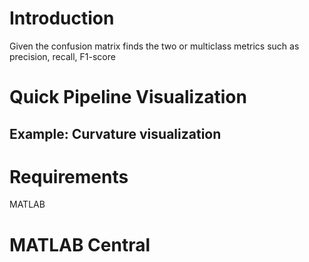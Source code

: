 # Introduction
Given the confusion matrix finds the two or multiclass metrics such as precision, recall, F1-score

# Quick Pipeline Visualization
## Example: Curvature visualization


# Requirements
MATLAB <br />


# MATLAB Central




